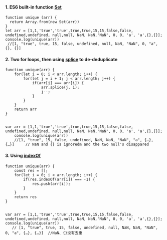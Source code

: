 

#### 1. ES6 built-in function [Set](https://developer.mozilla.org/en-US/docs/Web/JavaScript/Reference/Global_Objects/Set)
```JS
function unique (arr) {
  return Array.from(new Set(arr))
}
let arr = [1,1,'true','true',true,true,15,15,false,false, undefined,undefined, null,null, NaN, NaN,'NaN', 0, 0, 'a', 'a',{},{}];
console.log(unique(arr))
 //[1, "true", true, 15, false, undefined, null, NaN, "NaN", 0, "a", {}, {}]
```

#### 2. Two for loops, then using [splice](https://developer.mozilla.org/en-US/docs/Web/JavaScript/Reference/Global_Objects/Array/splice) to de-deduplicate

```JS
function unique(arr) {
    for(let i = 0; i < arr.length; i++) {
        for(let j = i + 1; j < arr.length; j++) {
            if(arr[j] === arr[i]) {
                arr.splice(j, 1);
                j--;
            }
        }
    }
    return arr
}


var arr = [1,1,'true','true',true,true,15,15,false,false, undefined,undefined, null,null, NaN, NaN,'NaN', 0, 0, 'a', 'a',{},{}];
    console.log(unique(arr))
    //[1, "true", 15, false, undefined, NaN, NaN, "NaN", "a", {…}, {…}]     // NaN and {} is ignoredm and the two null's disappared
```


#### 3. Using [indexOf](https://developer.mozilla.org/en-US/docs/Web/JavaScript/Reference/Global_Objects/Array/indexOf)
```JS
function unique(arr) {
    const res = [];
    for(let i = 0; i < arr.length; i++) {
        if(res.indexOf(arr[i]) === -1) {
            res.push(arr[i]);
        }
    }
    return res
}


var arr = [1,1,'true','true',true,true,15,15,false,false, undefined,undefined, null,null, NaN, NaN,'NaN', 0, 0, 'a', 'a',{},{}];
console.log(unique(arr))
   // [1, "true", true, 15, false, undefined, null, NaN, NaN, "NaN", 0, "a", {…}, {…}]  //NaN、{}没有去重

```

